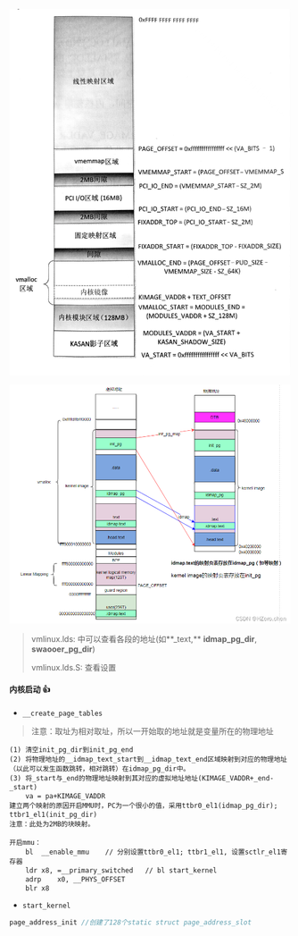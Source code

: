 ![image-20250706212345512](../markdown_fig/image-20250706212345512.png)

![kernel启动流程-head.S的执行_2.总体流程_kernel head.s-CSDN博客](../markdown_fig/watermark,type_d3F5LXplbmhlaQ,shadow_50,text_Q1NETiBASFplcm8uY2hlbg==,size_20,color_FFFFFF,t_70,g_se,x_16.png)

> vmlinux.lds: 中可以查看各段的地址(如**_text,** **idmap_pg_dir**, **swaooer_pg_dir**)
>
> vmlinux.lds.S: 查看设置



#### 内核启动 :+1:

+ `__create_page_tables`

> 注意：取址为相对取址，所以一开始取的地址就是变量所在的物理地址

```
(1) 清空init_pg_dir到init_pg_end
(2) 将物理地址的__idmap_text_start到__idmap_text_end区域映射到对应的物理地址（以此可以发生函数跳转，相对跳转）在idmap_pg_dir中。
(3) 将_start与_end的物理地址映射到其对应的虚拟地址地址(KIMAGE_VADDR+_end-_start)
	va = pa+KIMAGE_VADDR
建立两个映射的原因开启MMU时，PC为一个很小的值，采用ttbr0_el1(idmap_pg_dir); ttbr1_el1(init_pg_dir)	
注意：此处为2MB的块映射。

开启mmu：
	bl	__enable_mmu    // 分别设置ttbr0_el1; ttbr1_el1, 设置sctlr_el1寄存器
	ldr	x8, =__primary_switched   // bl	start_kernel
	adrp	x0, __PHYS_OFFSET
	blr	x8
```

+ `start_kernel`

```c
page_address_init //创建了128个static struct page_address_slot
```



